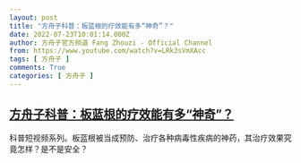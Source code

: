 ```yaml
---
layout: post
title: "方舟子科普：板蓝根的疗效能有多“神奇”？"
date: 2022-07-23T10:01:14.000Z
author: 方舟子官方频道 Fang Zhouzi - Official Channel
from: https://www.youtube.com/watch?v=LRk3sVmXAcc
tags: [ 方舟子 ]
comments: True
categories: [ 方舟子 ]
---
```

<!--1658570474000-->
[方舟子科普：板蓝根的疗效能有多“神奇”？](https://www.youtube.com/watch?v=LRk3sVmXAcc)
------

<div>
科普短视频系列。板蓝根被当成预防、治疗各种病毒性疾病的神药，其治疗效果究竟怎样？是不是安全？
</div>
